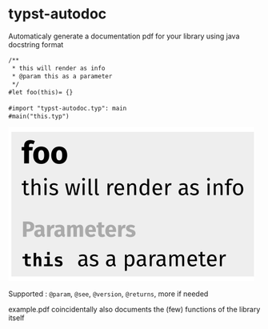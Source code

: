 # typst-autodoc

Automaticaly generate a documentation pdf for your library using java docstring format

```typst
/**
 * this will render as info
 * @param this as a parameter
 */
#let foo(this)= {}

#import "typst-autodoc.typ": main
#main("this.typ")
```
![example render](example.png)

Supported : `@param`, `@see`, `@version`, `@returns`, more if needed

example.pdf coincidentally also documents the (few) functions of the library itself